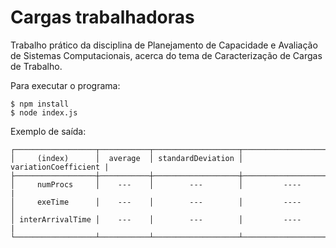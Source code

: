 # Cargas trabalhadoras

<p>Trabalho prático da disciplina de Planejamento de Capacidade e Avaliação de Sistemas Computacionais, acerca do tema de Caracterização de Cargas de Trabalho.</p>
<p>Para executar o programa:</p>

```
$ npm install
$ node index.js
```

<p>Exemplo de saída:</p>

```
┌──────────────────┬───────────┬───────────────────┬──────────────────────┐
│     (index)      │  average  │ standardDeviation │ variationCoefficient |
├──────────────────┼───────────┼───────────────────┼──────────────────────┤
│     numProcs     │    ---    │        ---        │         ----         |
│     exeTime      │    ---    │        ---        │         ----         │
│ interArrivalTime │    ---    │        ---        │         ----         |└──────────────────┴───────────┴───────────────────┴──────────────────────┘
```
